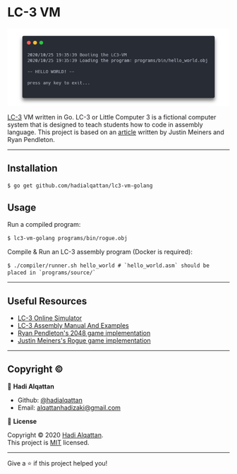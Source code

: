 # LC-3 VM

<a>

<p align="center">
  <img src="docs/carbon.png" alt="LC-3 VM by Hadi Alqattan">
</p>

[LC-3](https://en.wikipedia.org/wiki/LC-3) VM written in Go. LC-3 or Little Computer 3 is
a fictional computer system that is designed to teach students how to code in assembly language.
This project is based on an [article](https://justinmeiners.github.io/lc3-vm/) written by Justin Meiners and Ryan Pendleton.

---
## Installation

```bash
$ go get github.com/hadialqattan/lc3-vm-golang
```

## Usage

Run a compiled program:
```bash
$ lc3-vm-golang programs/bin/rogue.obj
```

Compile & Run an LC-3 assembly program (Docker is required):
```
$ ./compiler/runner.sh hello_world # `hello_world.asm` should be placed in `programs/source/`
```

---
## Useful Resources

* [LC-3 Online Simulator](https://wchargin.github.io/lc3web/)
* [LC-3 Assembly Manual And Examples](http://people.cs.georgetown.edu/~squier/Teaching/HardwareFundamentals/LC3-trunk/docs/LC3-AssemblyManualAndExamples.pdf)
* [Ryan Pendleton's 2048 game implementation](https://github.com/rpendleton/lc3-2048)
* [Justin Meiners's Rogue game implementation](https://github.com/justinmeiners/lc3-rogue)

---
## Copyright ©

👤 **Hadi Alqattan**

* Github: [@hadialqattan](https://github.com/hadialqattan)
* Email: [alqattanhadizaki@gmail.com](<mailto:alqattanhadizaki@gmail.com>)

📝 **License**

Copyright © 2020 [Hadi Alqattan](https://github.com/hadialqattan).<br />
This project is [MIT](LICENSE) licensed.

---
Give a ⭐️ if this project helped you!
